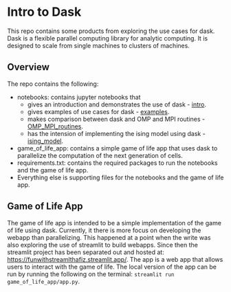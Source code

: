 # Intro to Dask

This repo contains some products from exploring the use cases for dask. Dask is a flexible parallel computing library for analytic computing. It is designed to scale from single machines to clusters of machines.

## Overview

The repo contains the following:

- notebooks: contains jupyter notebooks that
  - gives an introduction and demonstrates the use of dask - [intro](notebooks/1.intro.ipynb).
  - gives examples of use cases for dask - [examples](notebooks/2.examples.ipynb).
  - makes comparison between dask and OMP and MPI routines - [OMP_MPI_routines](notebooks/3.OMP_MPI_routines.ipynb.ipynb).
  - has the intension of implementing the ising model using dask - [ising_model](notebooks/Incomplete_Ising_model.ipynb).
- game_of_life_app: contains a simple game of life app that uses dask to parallelize the computation of the next generation of cells.
- requirements.txt: contains the required packages to run the notebooks and the game of life app.
- Everything else is supporting files for the notebooks and the game of life app.

## Game of Life App

The game of life app is intended to be a simple implementation of the game of life using dask. Currently, it there is more focus on developing the webapp than parallelizing. This happened at a point when the write was also exploring the use of streamlit to build webapps. Since then the streamlit project has been separated out and hosted at: <https://funwithstreamlthafiz.streamlit.app/>. The app is a web app that allows users to interact with the game of life. The local version of the app can be run by running the following on the terminal: `streamlit run game_of_life_app/app.py`.
